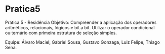 # Pratica5
Prática 5 - Residência
Objetivo: Compreender a aplicação dos operadores aritméticos, relacionais, lógicos e bit a bit. Utilizar o operador condicional ou ternário com primeira estrutura de seleção simples.

Equipe: Álvaro Maciel, Gabriel Sousa, Gustavo Gonzaga, Luiz Felipe, Thiago Sena.

